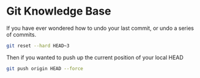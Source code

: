 # Git Knowledge Base

If you have ever wondered how to undo your last commit, or undo a series of commits.

```Bash
git reset --hard HEAD~3
```
Then if you wanted to push up the current position of your local HEAD
```Bash
git push origin HEAD --force
```

